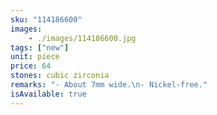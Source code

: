 ```yaml
---
sku: "114186600"
images:
    - ./images/114186600.jpg
tags: ["new"]
unit: piece
price: 64
stones: cubic zirconia
remarks: "- About 7mm wide.\n- Nickel-free."
isAvailable: true
---
```

